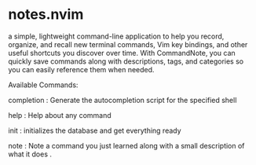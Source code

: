 # notes.nvim
a simple, lightweight command-line application to help you record, organize, and recall new terminal commands, Vim key bindings, and other useful shortcuts you discover over time. With CommandNote, you can quickly save commands along with descriptions, tags, and categories so you can easily reference them when needed.


Available Commands: 

  completion : Generate the autocompletion script for the specified shell

  help       : Help about any command
  
  init    :    initializes the database and get everything ready
  
  note     :   Note a command you just learned along with a small description of what it does .
